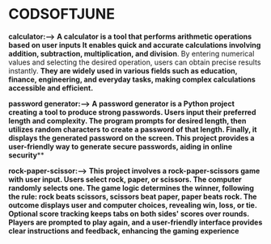 # CODSOFTJUNE
**calculator:-->**
**A calculator is a tool that performs arithmetic operations based on user inputs It enables quick and accurate calculations involving addition, subtraction, multiplication, and division**. By entering numerical values and selecting the desired operation, users can obtain precise results instantly. **They are widely used in various fields such as education, finance, engineering, and everyday tasks, making complex calculations accessible and efficient.**

**password generator:-->**
**A password generator is a Python project creating a tool to produce strong passwords. Users input their preferred length and complexity. The program prompts for desired length, then utilizes random characters to create a password of that length. Finally, it displays the generated password on the screen. This project provides a user-friendly way to generate secure passwords, aiding in online security****

**rock-paper-scissor:-->**
**This project involves a rock-paper-scissors game with user input. Users select rock, paper, or scissors. The computer randomly selects one. The game logic determines the winner, following the rule: rock beats scissors, scissors beat paper, paper beats rock. The outcome displays user and computer choices, revealing win, loss, or tie. Optional score tracking keeps tabs on both sides' scores over rounds. Players are prompted to play again, and a user-friendly interface provides clear instructions and feedback, enhancing the gaming experience**
